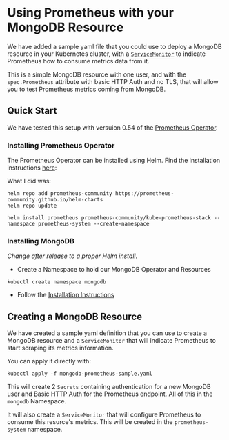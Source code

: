# Using Prometheus with your MongoDB Resource

We have added a sample yaml file that you could use to deploy a MongoDB resource
in your Kubernetes cluster, with a
[`ServiceMonitor`](https://github.com/prometheus-operator/prometheus-operator/blob/main/Documentation/user-guides/getting-started.md#related-resources)
to indicate Prometheus how to consume metrics data from it.

This is a simple MongoDB resource with one user, and with the `spec.Prometheus`
attribute with basic HTTP Auth and no TLS, that will allow you to test
Prometheus metrics coming from MongoDB.

## Quick Start

We have tested this setup with versuion 0.54 of the [Prometheus
Operator](https://github.com/prometheus-operator/prometheus-operator).

### Installing Prometheus Operator

The Prometheus Operator can be installed using Helm. Find the installation
instructions
[here](https://github.com/prometheus-community/helm-charts/tree/main/charts/kube-prometheus-stack#kube-prometheus-stack):

What I did was:

``` shell
helm repo add prometheus-community https://prometheus-community.github.io/helm-charts
helm repo update

helm install prometheus prometheus-community/kube-prometheus-stack --namespace prometheus-system --create-namespace
```

### Installing MongoDB

*Change after release to a proper Helm install.*

* Create a Namespace to hold our MongoDB Operator and Resources

``` shell
kubectl create namespace mongodb
```

* Follow the [Installation Instructions](https://github.com/mongodb/mongodb-kubernetes-operator/blob/master/docs/install-upgrade.md#operator-in-same-namespace-as-resources)

## Creating a MongoDB Resource

We have created a sample yaml definition that you can use to create a MongoDB
resource and a `ServiceMonitor` that will indicate Prometheus to start scraping
its metrics information.

You can apply it directly with:

``` shell
kubectl apply -f mongodb-prometheus-sample.yaml
```

This will create 2 `Secrets` containing authentication for a new MongoDB user
and Basic HTTP Auth for the Prometheus endpoint. All of this in the `mongodb`
Namespace.

It will also create a `ServiceMonitor` that will configure Prometheus to consume
this resurce's metrics. This will be created in the `prometheus-system`
namespace.
